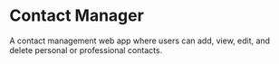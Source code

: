 # Contact Manager

A contact management web app where users can add, view, edit, and delete personal or professional contacts.

